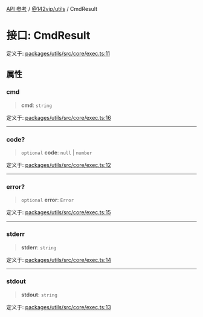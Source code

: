 [API 参考](../../../index.md) / [@142vip/utils](../index.md) / CmdResult

# 接口: CmdResult

定义于: [packages/utils/src/core/exec.ts:11](https://github.com/142vip/core-x/blob/d7c32a4c72e7e50fa8291351a2283aaafcc1d8c3/packages/utils/src/core/exec.ts#L11)

## 属性

### cmd

> **cmd**: `string`

定义于: [packages/utils/src/core/exec.ts:16](https://github.com/142vip/core-x/blob/d7c32a4c72e7e50fa8291351a2283aaafcc1d8c3/packages/utils/src/core/exec.ts#L16)

***

### code?

> `optional` **code**: `null` \| `number`

定义于: [packages/utils/src/core/exec.ts:12](https://github.com/142vip/core-x/blob/d7c32a4c72e7e50fa8291351a2283aaafcc1d8c3/packages/utils/src/core/exec.ts#L12)

***

### error?

> `optional` **error**: `Error`

定义于: [packages/utils/src/core/exec.ts:15](https://github.com/142vip/core-x/blob/d7c32a4c72e7e50fa8291351a2283aaafcc1d8c3/packages/utils/src/core/exec.ts#L15)

***

### stderr

> **stderr**: `string`

定义于: [packages/utils/src/core/exec.ts:14](https://github.com/142vip/core-x/blob/d7c32a4c72e7e50fa8291351a2283aaafcc1d8c3/packages/utils/src/core/exec.ts#L14)

***

### stdout

> **stdout**: `string`

定义于: [packages/utils/src/core/exec.ts:13](https://github.com/142vip/core-x/blob/d7c32a4c72e7e50fa8291351a2283aaafcc1d8c3/packages/utils/src/core/exec.ts#L13)

